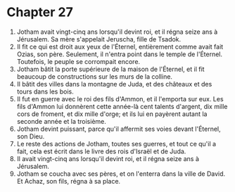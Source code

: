 # Chapter 27

1. Jotham avait vingt-cinq ans lorsqu'il devint roi, et il régna seize ans à Jérusalem. Sa mère s'appelait Jeruscha, fille de Tsadok.
2. Il fit ce qui est droit aux yeux de l'Éternel, entièrement comme avait fait Ozias, son père. Seulement, il n'entra point dans le temple de l'Éternel. Toutefois, le peuple se corrompait encore.
3. Jotham bâtit la porte supérieure de la maison de l'Éternel, et il fit beaucoup de constructions sur les murs de la colline.
4. Il bâtit des villes dans la montagne de Juda, et des châteaux et des tours dans les bois.
5. Il fut en guerre avec le roi des fils d'Ammon, et il l'emporta sur eux. Les fils d'Ammon lui donnèrent cette année-là cent talents d'argent, dix mille cors de froment, et dix mille d'orge; et ils lui en payèrent autant la seconde année et la troisième.
6. Jotham devint puissant, parce qu'il affermit ses voies devant l'Éternel, son Dieu.
7. Le reste des actions de Jotham, toutes ses guerres, et tout ce qu'il a fait, cela est écrit dans le livre des rois d'Israël et de Juda.
8. Il avait vingt-cinq ans lorsqu'il devint roi, et il régna seize ans à Jérusalem.
9. Jotham se coucha avec ses pères, et on l'enterra dans la ville de David. Et Achaz, son fils, régna à sa place.

